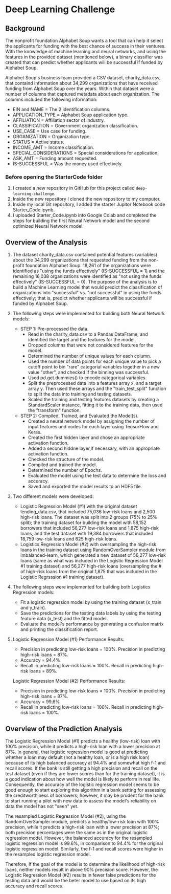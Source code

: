 # Deep Learning Challenge 

## Background

The nonprofit foundation Alphabet Soup wants a tool that can help it select the applicants for funding with the best chance of success in their ventures.  With the knowledge of machine learning and neural networks, and using the features in the provided dataset (mentioned below), a binary classifier was created that can predict whether applicants will be successful if funded by Alphabet Soup.

Alphabet Soup's business team provided a CSV dataset, charity_data.csv, that containd information about 34,299 organizations that have received funding from Alphabet Soup over the years.  Within that dataset were a number of columns that captured metadata about each organization.  The columns included the following information:
   - EIN and NAME = The 2 identification columns.
   - APPLICATION_TYPE = Alphabet Soup application type.
   - AFFILIATION = Affiliation sector of industry.
   - CLASSIFICATION = Government organization classification.
   - USE_CASE = Use case for funding.
   - ORGANIZATION = Organization type.
   - STATUS = Active status.
   - INCOME_AMT = Income classification.
   - SPECIAL_CONSIDERATIONS = Special considerations for application.
   - ASK_AMT = Funding amount requested.
   - IS-SUCCESSFUL = Was the money used effectively.

### Before opening the StarterCode folder

1. I created a new repository in GitHub for this project called `deep-learning-challenge`. 
2. Inside the new repository I cloned the new repository to my computer.
3. Inside my local Git repository, I added the starter Jupitor Notebook code Starter_Code.ipynb.
4. I uploaded Starter_Code.ipynb into Google Colab and completed the steps for building the first Neural Network model and the second optimized Neural Network model.

## Overview of the Analysis

1. The dataset charity_data.csv contained potential features (variables) about the 34,299 organizations that requested funding from the non-profit foundation Alphabet Soup. 18,261 of the organizations were identified as "using the funds effectively" (IS-SUCCESSFUL = 1) and the remaining 16,038 organizations were identified as "not using the funds effectively" (IS-SUCCESSFUL = 0).  The purpose of the analysis is to build a Machine Learning model that would predict the classification of organizations into "successful" vs. "not successful" in using the funds effectively; that is, predict whether applicants will be successful if funded by Alphabet Soup.

2. The following steps were implemented for building both Neural Network models:
   - STEP 1: Pre-processed the data.
      * Read in the charity_data.csv to a Pandas DataFrame, and identified the target and the features for the model.
      * Dropped columns that were not considered features for the model.
      * Determined the number of unique values for each column.
      * Used the number of data points for each unique value to pick a cutoff point to bin "rare" categorial variables together in a new value "other", and checked if the           binning was successful.
      * Used pd.get.dummies() to encode categorical variables.
      * Split the preprocessed data into a features array x, and a target array y.  Then used these arrays and the "train_test_split" function to split the data into                training and testing datasets.
      * Scaled the training and testing features datasets by creating a StandardScaler instance, fitting it to the training data, then used the "transform" function.     
   - STEP 2: Compiled, Trained, and Evaluated the Model(s).
      * Created a neural network model by assigning the number of input features and nodes for each layer using TensorFlow and Keras.
      * Created the first hidden layer and chose an appropriate activation function.
      * Added a second hiddne layer,if necessary, with an appropriate activation function.
      * Checked the structure of the model.
      * Compiled and trained the model.
      * Determined the number of Epochs.
      * Evaluated the model using the test data to determine the loss and accuracy.
      * Saved and exported the model results to an HDF5 file.

3. Two different models were developed:
   - Logistic Regression Model (#1) with the original dataset lending_data.csv, that included 75,036 low-risk loans and 2,500 high-risk loans.  The dataset was split into 2      groups (75% to 25% split); the training dataset for building the model with 58,152 borrowers that included 56,277 low-risk loans and 1,875 high-risk loans, and the          test dataset with 19,384 borrowers that included 18,759 low-risk loans and 625 high-risk loans.
   - Logistics Regression Model (#2) with oversampling the high-risk loans in the training dataset using RandomOverSampler module from imbalanced-learn, which generated a        new dataset of 56,277 low-risk loans (same as what was included in the Logistic Regression Model #1 training dataset) and 56,277 high-risk loans (oversampling the # of      high-risk loans from the original 1,875 that was included in the Logistic Regrsssion #1 training dataset).

4. The following steps were implemented for building both Logistics Regression models:
   - Fit a logistic regression model by using the training dataset (x_train and y_train).
   - Save the predictions for the testing data labels by using the testing feature data (x_test) and the fitted model.
   - Evaluate the model's performance by generating a confusion matrix and printing the classification report.

5. Logistic Regression Model (#1) Performance Results:
   - Precision in predicting low-risk loans = 100%.  Precision in predicting high-risk loans = 87%.
   - Accuracy = 94.4%
   - Recall in predicting low-risk loans = 100%.  Recall in predicting high-risk loans = 89%.
  
   Logistic Regression Model (#2) Performance Results:
   - Precision in predicting low-risk loans = 100%.  Precision in predicting high-risk loans = 87%.
   - Accuracy = 99.6%
   - Recall in predicting low-risk loans = 100%.  Recall in predicting high-risk loans = 100%.
     
## Overview of the Prediction Analysis

The Logistic Regression Model (#1) predicts a healthy (low-risk) loan with 100% precision, while it predicts a high-risk loan with a lower precision at 87%. In general,  that logistic regression model is good at predicting whether a loan may default (not a healthy loan, or is a high risk loan) because of its high balanced accuracy at 94.4% and somewhat high f-1 and recall scores. If the bank is still getting a high precision and recall on the test dataset (even if they are lower scores than for the training dataset), it is a good indication about how well the model is likely to perform in real life.  Consequently, the accuracy of the logistic regression model seems to be good enough to start exploring this algorithm in a bank setting for assessing the creditworthiness of borrowers; however, it may be prudent for the bank to start running a pilot with new data to assess the model's reliability on data the model has not "seen" yet.   

The resampled Logistic Regression Model (#2), using the RandomOverSampler module, predicts a healthy/low-risk loan with 100% precision, while it predicts a high-risk loan with a lower precision at 87%; both precision percentages were the same as in the original logistic regression model. However, the balanced accuracy for the resampled logistic regression model is 99.6%, in comparison to 94.4% for the original logistic regression model.  Similarly, the f-1 and recall scores were higher in the resampled logistic regression model.

Therefore, If the goal of the model is to determine the likelihood of high-risk loans, neither models result in above 90% precision score. However, the Logistic Regression Model (#2) results in fewer false predictions for the testing data and would be the beter model to use based on its high accuracy and recall scores.
